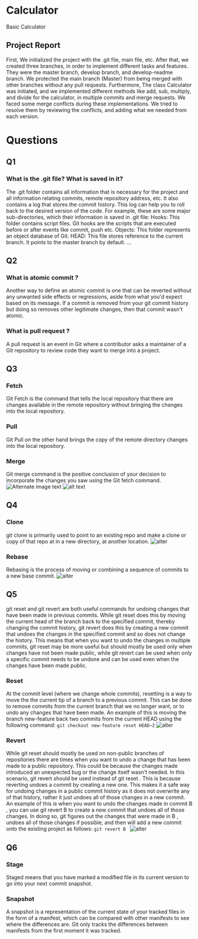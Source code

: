 # Calculator
Basic Calculator

## Project Report
First, We initialized the project with the .git file, main file, etc. After that, we created three branches, in order to implement different tasks and features. They were the master branch, develop branch, and develop-readme branch. We protected the main branch (Master) from being merged with other branches without any pull requests.
Furthermore, The class Calculator was initiated, and we implemented different methods like add, sub, multiply, and divide for the calculator, in multiple commits and merge requests. We faced some merge conflicts during these implementations. We tried to resolve them by reviewing the conflicts, and adding what we needed from each version. 

# Questions

## Q1
### What is the .git file? What is saved in it?
The .git folder contains all information that is necessary for the project and all information relating commits, remote repository address, etc. It also contains a log that stores the commit history. This log can help you to roll back to the desired version of the code.
For example, these are some major sub-directories, which their information is saved in .git file:
Hooks: This folder contains script files. Git hooks are the scripts that are executed before or after events like commit, push etc.
Objects: This folder represents an object database of Git.
HEAD: This file stores reference to the current branch. It points to the master branch by default.
...

## Q2
### What is atomic commit ?
Another way to define an atomic commit is one that can be reverted without any unwanted side effects or regressions, aside from what you'd expect based on its message. If a commit is removed from your git commit history but doing so removes other legitimate changes, then that commit wasn't atomic.

### What is pull request ?
A pull request is an event in Git where a contributor asks a maintainer of a Git repository to review code they want to merge into a project.

## Q3
### Fetch
Git Fetch is the command that tells the local repository that there are changes available in the remote repository without bringing the changes into the local repository.
### Pull
Git Pull on the other hand brings the copy of the remote directory changes into the local repository.
### Merge
Git merge command is the positive conclusion of your decision to incorporate the changes you saw using the Git fetch command.
![Alternate image text](https://res.cloudinary.com/practicaldev/image/fetch/s--MEKaM3dY--/c_imagga_scale,f_auto,fl_progressive,h_900,q_auto,w_1600/https://cl.ly/430Q2w473e2R/Image%25202018-04-30%2520at%25201.07.58%2520PM.png)
![alt text](https://i0.wp.com/kheri.net/wp-content/uploads/2020/11/image.png?resize=650%2C279&ssl=1)

## Q4
### Clone
git clone is primarily used to point to an existing repo and make a clone or copy of that repo at in a new directory, at another location.
![alter](https://bobbelderbos.com/assets/git-clone.png)
### Rebase
Rebasing is the process of moving or combining a sequence of commits to a new base commit. 
![alter](https://miro.medium.com/max/1400/1*K4anH9QzRcPqLCv-7HyiCQ.png)

## Q5
git reset and git revert are both useful commands for undoing changes that have been made in previous commits. While git reset does this by moving the current head of the branch back to the specified commit, thereby changing the commit history, git revert does this by creating a new commit that undoes the changes in the specified commit and so does not change the history. This means that when you want to undo the changes in multiple commits, git reset may be more useful but should mostly be used only when changes have not been made public, while git revert can be used when only a specific commit needs to be undone and can be used even when the changes have been made public. 
### Reset
At the commit level (where we change whole commits), resetting is a way to move the the current tip of a branch to a previous commit. This can be done to remove commits from the current branch that we no longer want, or to undo any changes that have been made. An example of this is moving the branch new-feature back two commits from the current HEAD using the following command:
``` git checkout new-feature reset HEAD~2 ```
![alter](https://res.cloudinary.com/practicaldev/image/fetch/s--x1oDKltr--/c_imagga_scale,f_auto,fl_progressive,h_900,q_auto,w_1600/https://cl.ly/063v3m0l2X3b/Image%25202018-05-21%2520at%252010.56.45%2520AM.png)
### Revert
While git reset should mostly be used on non-public branches of repositories there are times when you want to undo a change that has been made to a public repository. This could be because the changes made introduced an unexpected bug or the change itself wasn’t needed. In this scenario, git revert should be used instead of git reset .
This is because reverting undoes a commit by creating a new one. This makes it a safe way for undoing changes in a public commit history as it does not overwrite any of that history, rather it just undoes all of those changes in a new commit. An example of this is when you want to undo the changes made in commit B , you can use git revert B to create a new commit that undoes all of those changes. In doing so, git figures out the changes that were made in B , undoes all of those changes if possible, and then will add a new commit onto the existing project as follows:
```git revert B ```
![alter](https://s3.ap-south-1.amazonaws.com/s3.studytonight.com/tutorials/uploads/pictures/1625062814-103268.png)

## Q6
### Stage
Staged means that you have marked a modified file in its current version to go into your next commit snapshot.
### Snapshot
A snapshot is a representation of the current state of your tracked files in the form of a manifest, which can be compared with other manifests to see where the differences are. Git only tracks the differences between manifests from the first moment it was tracked.

